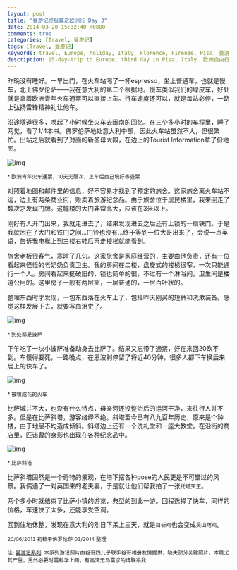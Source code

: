 ```yaml
---
layout: post
title: "曼游记终极篇之欧洲行 Day 3"
date: 2014-03-20 15:32:40 +0800
comments: true
categories: [Travel, 曼游记]
tags: [Travel, 曼游记]
keywords: travel, Europe, holiday, Italy, Florence, Firenze, Pisa, 曼游记, 欧洲游, 意大利旅游, 自由行, 佛罗伦萨, 比萨, 比萨斜塔
description: 15-day-trip to Europe, third day in Pisa, Italy. 欧洲自由行第三天, 经由佛伦罗萨前往比萨.
---
```

昨晚没有睡好。一早出门，在火车站喝了一杯espresso，坐上普通车，也就是慢车，北上佛罗伦萨——我在意大利的第二个根据地。慢车类似我们的绿皮车，好处就是拿着欧洲青年火车通票可以直接上车。行车速度还可以，就是每站必停，一路上弘扬雷锋精神礼让他车。

沿途隧道很多，唤起了小时候坐火车去闽南的回忆。在三个多小时的车程里，睡了两觉，看了1/4本书。佛罗伦萨地处意大利中部，因此火车站虽然不大，但很繁忙。出站之后就看到了对面的新圣母大殿，在边上的Tourist Information拿了份地图。

<!-- more -->
![img][img1]

<sub>* 欧洲青年火车通票，10天无限次，上车后自己填好等查票 </sub>

对照着地图和邮件里的信息，好不容易才找到了预定的旅舍。这家旅舍离火车站不远，边上有两条商业街，贩卖着旅游纪念品。由于旅舍位于居民楼里，我来回走了数次才发现门牌。这幢楼的大门非常高大，应该在3米以上。

刚好有人开门出来，我就走进去了，结果发现进去之后还有上锁的一扇铁门。于是我就困在了大门和铁门之间...门铃也没有...终于等到一位大哥出来了，会说一点英语，告诉我电梯上到三楼右转后再走楼梯就能看到。

旅舍老板很客气，寒暄了几句。这家旅舍是家庭经营的，主要由他负责，还有一位看起来怪怪的老奶奶负责卫生。我的房间在二楼，盘旋式的楼梯很窄，一次只能通行一个人。房间看起来挺破旧的，锁也简单的很，不过有一个淋浴间，卫生间是楼道公用的。这里房子一般有两层窗，一层普通的，一层百叶状的。

整理东西时才发现，一包东西落在火车上了，包括昨天刚买的短裤和洗漱装备。感觉这样发展下去，就要写血泪史了。

![img][img2]

<sub>* 到处都是披萨 </sub>

下午吃了一块小披萨准备动身去比萨了。结果又忘带了通票，好在来回20欧不到。车慢得要死，一路晚点，在恩波利停留了将近40分钟，很多人都下车换后来居上的快车了。

![img][img3]

<sub>* 被喷成花的火车 </sub>

比萨城并不大，也没有什么特点，母亲河还没整治后的运河干净，来往行人并不多。但是在比萨斜塔，游客络绎不绝。斜塔至今已有八九百年历史，原来是个钟楼，由于地层不均造成倾斜。斜塔边上还有一个洗礼堂和一座大教堂。在沿街的商店里，匹诺曹的身影也出现在各种纪念品中。

![img][img4]

<sub>* 比萨斜塔 </sub>

比萨斜塔固然是一个奇特的景观，在塔下摆各种pose的人民更是不可错过的风景。我偶遇了一对英国来的老夫妻，于是就让他们帮我拍了一张`托塔天王`。

两个多小时就结束了比萨小镇的游览，典型的到此一游。回程选择了快车，同样的价格，车速快了太多，还能享受空调。

回到住地休整，发现在意大利的烈日下呆上三天，就是`白斩鸡`也会变成`吴山烤鸡`。

<sub>20/06/2013 初稿于佛罗伦萨 03/2014 整理 </sub>

<sub>注: [曼游记系列](/blog/categories/man-you-ji/): 本系列游记照片由谷哥四儿子联手谷哥相册友情提供，缺失部分关键照片，本篇尤其严重，另外必要时需科学上网，有高清无马需求的请联系我. </sub>

[img1]: https://lh4.googleusercontent.com/-7uV_V03Tcm0/Uv9oFWwnQUI/AAAAAAAAAWQ/kiQ7CGsMB8U/w400/h300

[img2]: https://lh5.googleusercontent.com/-nvME_8gvw5U/Uv9qCxyKTPI/AAAAAAAAAZw/obTduaBNx9E/w300/h400

[img3]: https://lh4.googleusercontent.com/-irF8LGrh6o4/Uv9qGXKjRrI/AAAAAAAAAaA/Kc6EAFoVuhY/w400/h300

[img4]: https://lh4.googleusercontent.com/-CoumGLaUVN4/Uv9qDnDWV9I/AAAAAAAAAZ4/rnb-n73jfJE/w300/h400